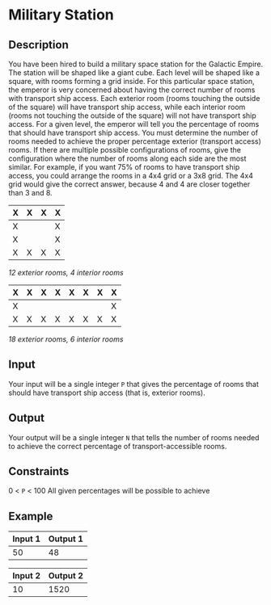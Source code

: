 # Military Station
## Description
You have been hired to build a military space station for the Galactic Empire. The station will be shaped like a giant cube. Each level will be shaped like a square, with rooms forming a grid inside. For this particular space station, the emperor is very concerned about having the correct number of rooms with transport ship access. Each exterior room (rooms touching the outside of the square) will have transport ship access, while each interior room (rooms not touching the outside of the square) will not have transport ship access. For a given level, the emperor will tell you the percentage of rooms that should have transport ship access. You must determine the number of rooms needed to achieve the proper percentage exterior (transport access) rooms. If there are multiple possible configurations of rooms, give the configuration where the number of rooms along each side are the most similar.
For example, if you want 75% of rooms to have transport ship access, you could arrange the rooms in a 4x4 grid or a 3x8 grid. The 4x4 grid would give the correct answer, because 4 and 4 are closer together than 3 and 8.

| X | X | X | X |
| - | - | - | - |
| X |   |   | X |
| X |   |   | X |
| X | X | X | X |

*12 exterior rooms, 4 interior rooms*

| X | X | X | X | X | X | X | X |
| - | - | - | - | - | - | - | - |
| X |   |   |   |   |   |   | X |
| X | X | X | X | X | X | X | X |

*18 exterior rooms, 6 interior rooms*

## Input
Your input will be a single integer `P` that gives the percentage of rooms that should have transport ship access (that is, exterior rooms).

## Output
Your output will be a single integer `N` that tells the number of rooms needed to achieve the correct percentage of transport-accessible rooms.

## Constraints
0 < `P` < 100
All given percentages will be possible to achieve

## Example

| Input 1	|	Output 1 |
| --- | ---|
| 50	|	48 |

| Input 2	|	Output 2 | 
| --- | --- |
| 10	|	1520 |
